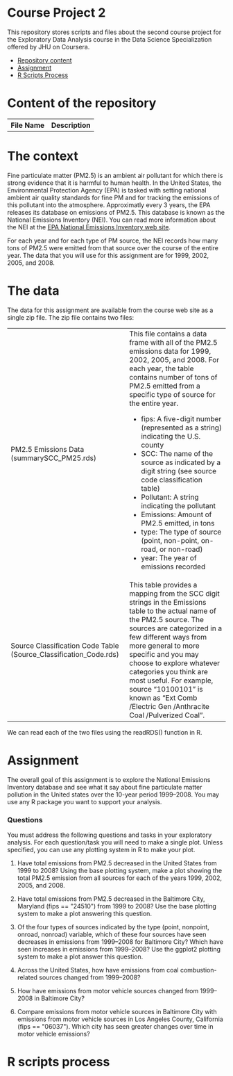 # Course Project 2

This repository stores scripts and files about the second course project for the Exploratory Data Analysis course in the Data Science Specialization offered by JHU on Coursera.

* [Repository content](#content)
* [Assignment](#assignment)
* [R Scripts Process](#code)

<h1 id=content>Content of the repository</h1>

<table>
  <tr>
    <th>File Name</th>
    <th>Description</th>
  </tr>
</table>

<h1 id=context>The context</h1>

Fine particulate matter (PM2.5) is an ambient air pollutant for which there is strong evidence that it is harmful to human health. In the United States, the Environmental Protection Agency (EPA) is tasked with setting national ambient air quality standards for fine PM and for tracking the emissions of this pollutant into the atmosphere. Approximatly every 3 years, the EPA releases its database on emissions of PM2.5. This database is known as the National Emissions Inventory (NEI). You can read more information about the NEI at the [EPA National Emissions Inventory web site](http://www.epa.gov/ttn/chief/eiinformation.html).

For each year and for each type of PM source, the NEI records how many tons of PM2.5 were emitted from that source over the course of the entire year. The data that you will use for this assignment are for 1999, 2002, 2005, and 2008.

<h1 id=data>The data</h1>

The data for this assignment are available from the course web site as a single zip file. The zip file contains two files:

<table>
  <tr>
    <td> PM2.5 Emissions Data (summarySCC_PM25.rds)</td> 
    <td> This file contains a data frame with all of the PM2.5 emissions data for 1999, 2002, 2005, and 2008. For each year, 
      the table contains number of tons of PM2.5 emitted from a specific type of source for the entire year. 
      <ul>
        <li> fips: A five-digit number (represented as a string) indicating the U.S. county </li>
        <li> SCC: The name of the source as indicated by a digit string (see source code classification table) </li>
        <li> Pollutant: A string indicating the pollutant </li>
        <li> Emissions: Amount of PM2.5 emitted, in tons </li>
        <li> type: The type of source (point, non-point, on-road, or non-road) </li>
        <li> year: The year of emissions recorded </li>
      </ul>
      </td>
  </tr>
  <tr>
    <td> Source Classification Code Table (Source_Classification_Code.rds)</td> 
    <td> This table provides a mapping from the SCC digit strings in the Emissions table to the actual name of the PM2.5 source. 
      The sources are categorized in a few different ways from more general to more specific and you may choose to explore whatever 
      categories you think are most useful. For example, source “10100101” is known as “Ext Comb /Electric Gen /Anthracite Coal /Pulverized Coal”.
    </td>
  </tr>
</table>

We can read each of the two files using the readRDS() function in R.

<h1 id=assignment>Assignment</h1>

The overall goal of this assignment is to explore the National Emissions 
Inventory database and see what it say about fine particulate matter pollution 
in the United states over the 10-year period 1999–2008. You may use any 
R package you want to support your analysis.

<h3>Questions</h3>
You must address the following questions and tasks in your exploratory analysis.
For each question/task you will need to make a single plot. 
Unless specified, you can use any plotting system in R to make your plot.

1. Have total emissions from PM2.5 decreased in the United States from 1999 to 2008? 
Using the base plotting system, make a plot showing the total PM2.5 emission 
from all sources for each of the years 1999, 2002, 2005, and 2008.

2. Have total emissions from PM2.5 decreased in the Baltimore City, Maryland 
(fips == "24510") from 1999 to 2008? 
Use the base plotting system to make a plot answering this question.

3. Of the four types of sources indicated by the type 
(point, nonpoint, onroad, nonroad) variable, which of these four sources 
have seen decreases in emissions from 1999–2008 for Baltimore City? 
Which have seen increases in emissions from 1999–2008? Use the ggplot2
plotting system to make a plot answer this question.

4. Across the United States, how have emissions from coal combustion-related sources changed from 1999–2008?

5. How have emissions from motor vehicle sources changed from 1999–2008 in Baltimore City?

6. Compare emissions from motor vehicle sources in Baltimore City with emissions from motor vehicle sources in Los Angeles County, California (fips == "06037"). Which city has seen greater changes over time in motor vehicle emissions?

<h1 id=code>R scripts process</h1>
